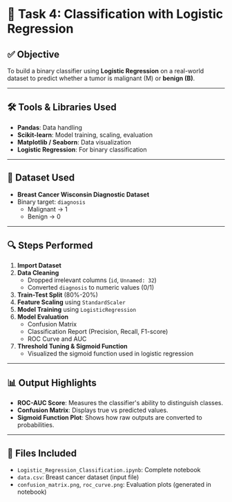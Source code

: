 # 🧠 Task 4: Classification with Logistic Regression

## ✅ Objective
To build a binary classifier using **Logistic Regression** on a real-world dataset to predict whether a tumor is malignant (M) or **benign (B)**.

---

## 🛠️ Tools & Libraries Used
- **Pandas**: Data handling  
- **Scikit-learn**: Model training, scaling, evaluation  
- **Matplotlib / Seaborn**: Data visualization  
- **Logistic Regression**: For binary classification  

---

## 📂 Dataset Used
- **Breast Cancer Wisconsin Diagnostic Dataset**
- Binary target: `diagnosis`  
  - Malignant → 1  
  - Benign → 0

---

## 🔍 Steps Performed
1. **Import Dataset**  
2. **Data Cleaning**
   - Dropped irrelevant columns (`id`, `Unnamed: 32`)
   - Converted `diagnosis` to numeric values (0/1)
3. **Train-Test Split** (80%-20%)
4. **Feature Scaling** using `StandardScaler`
5. **Model Training** using `LogisticRegression`
6. **Model Evaluation**
   - Confusion Matrix
   - Classification Report (Precision, Recall, F1-score)
   - ROC Curve and AUC
7. **Threshold Tuning & Sigmoid Function**
   - Visualized the sigmoid function used in logistic regression

---

## 📊 Output Highlights
- **ROC-AUC Score**: Measures the classifier's ability to distinguish classes.
- **Confusion Matrix**: Displays true vs predicted values.
- **Sigmoid Function Plot**: Shows how raw outputs are converted to probabilities.

---

## 📁 Files Included
- `Logistic_Regression_Classification.ipynb`: Complete notebook
- `data.csv`: Breast cancer dataset (input file)
- `confusion_matrix.png`, `roc_curve.png`: Evaluation plots (generated in notebook)
